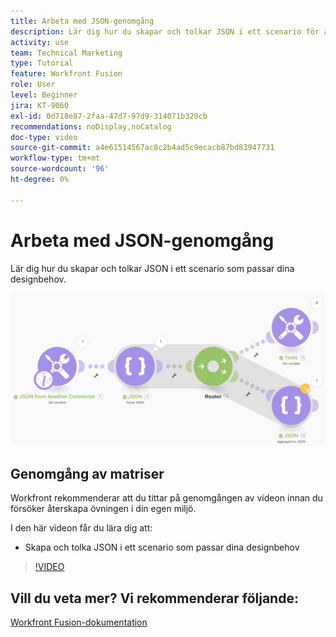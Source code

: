 ```yaml
---
title: Arbeta med JSON-genomgång
description: Lär dig hur du skapar och tolkar JSON i ett scenario för att stödja dina designbehov i  [!DNL Adobe Workfront Fusion].
activity: use
team: Technical Marketing
type: Tutorial
feature: Workfront Fusion
role: User
level: Beginner
jira: KT-9060
exl-id: 0d718e87-2faa-47d7-97d9-314071b329cb
recommendations: noDisplay,noCatalog
doc-type: video
source-git-commit: a4e61514567ac8c2b4ad5c9ecacb87bd83947731
workflow-type: tm+mt
source-wordcount: '96'
ht-degree: 0%

---
```


# Arbeta med JSON-genomgång

Lär dig hur du skapar och tolkar JSON i ett scenario som passar dina designbehov.

![En bild av ett Fusion-scenario](assets/final-functional-bits-and-bobs-2.png)

## Genomgång av matriser

Workfront rekommenderar att du tittar på genomgången av videon innan du försöker återskapa övningen i din egen miljö.

I den här videon får du lära dig att:

* Skapa och tolka JSON i ett scenario som passar dina designbehov

>[!VIDEO](https://video.tv.adobe.com/v/335301/?quality=12&learn=on)



## Vill du veta mer? Vi rekommenderar följande:

[Workfront Fusion-dokumentation](https://experienceleague.adobe.com/docs/workfront/using/adobe-workfront-fusion/workfront-fusion-2.html?lang=en)
